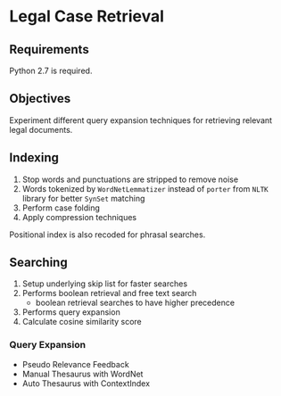 # Legal Case Retrieval

## Requirements
Python 2.7 is required.

## Objectives
Experiment different query expansion techniques for retrieving relevant legal documents.

## Indexing
1. Stop words and punctuations are stripped to remove noise
2. Words tokenized by `WordNetLemmatizer` instead of `porter` from `NLTK` library for better `SynSet` matching
3. Perform case folding
4. Apply compression techniques

Positional index is also recoded for phrasal searches.

## Searching
1. Setup underlying skip list for faster searches
2. Performs boolean retrieval and free text search
   * boolean retrieval searches to have higher precedence
3. Performs query expansion
4. Calculate cosine similarity score

### Query Expansion

* Pseudo Relevance Feedback
* Manual Thesaurus with WordNet
* Auto Thesaurus with ContextIndex
